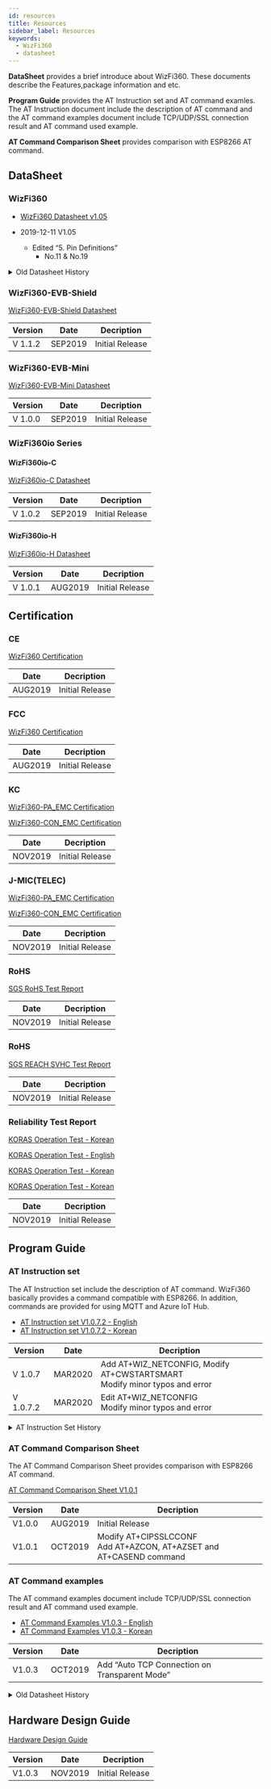 ```yaml
---
id: resources
title: Resources
sidebar_label: Resources
keywords: 
  - WizFi360
  - datasheet
---
```


**DataSheet** provides a brief introduce about WizFi360. These documents describe the Features,package information and etc.

**Program Guide** provides the AT Instruction set and AT command examles. The AT Instruction document include the description of AT command and the AT command examples document include TCP/UDP/SSL connection result and AT command used example. 

**AT Command Comparison Sheet** provides comparison with ESP8266 AT command.

## DataSheet

### WizFi360

  - [WizFi360 Datasheet v1.05](https://wizwiki.net/wiki/lib/exe/fetch.php/products:wizfi360:wizfi360ds:wizfi360_ds_v105_en.pdf)

  - 2019-12-11 V1.05
      - Edited “5. Pin Definitions”
          - No.11 & No.19

<details>
<summary> Old Datasheet History </summary>

  - 2019-10-18 V1.03 Edited “Figure3. WizFi360 Pinout”
  - 2019-10-10 V1.02 Edited “Table 1. Description on Power Consumption”
  - 2019-09-19 V1.01
      - Edited “Figure3. WizFi360 Pinout”
      - Edited “Table4. WizFi360 Pin Function”
      - Added “7. Peripheral Circuit Reference Design”
      - Added “8. Recommended PCB Land Pattern”
      - Added “9. Reflow Condition”
  - 2019-09-02 V1.0
      - Edited “5. Pin Definitions”
      - Added “5.1 Initial Value of GPIO Pins”
      - Added “Figure3. WizFi360 Pinout”
  - 2019-11-27 V1.04
      - Edited “Figure3. WizFi360 Pinout”
      - Edited “Table4. WizFi360 Pin Function”
      - Edited “Table6. Initial Value of GPIO Pins”

</details>

### WizFi360-EVB-Shield

[WizFi360-EVB-Shield Datasheet](https://wizwiki.net/wiki/lib/exe/fetch.php/products:wizfi360:wizfi360ds:wizfi360-evb-shield_ds_112_en.pdf)

| Version | Date    | Decription      |
| ------- | ------- | --------------- |
| V 1.1.2 | SEP2019 | Initial Release |


### WizFi360-EVB-Mini

[WizFi360-EVB-Mini Datasheet](https://wizwiki.net/wiki/lib/exe/fetch.php/products:wizfi360:wizfi360ds:wizfi360-evb-mini_ds_100_en.pdf)

| Version | Date    | Decription      |
| ------- | ------- | --------------- |
| V 1.0.0 | SEP2019 | Initial Release |

### WizFi360io Series

#### WizFi360io-C

[WizFi360io-C Datasheet](https://wizwiki.net/wiki/lib/exe/fetch.php/products:wizfi360:wizfi360ds:wizfi360io-c_ds_102_en.pdf)

| Version | Date    | Decription      |
| ------- | ------- | --------------- |
| V 1.0.2 | SEP2019 | Initial Release |

#### WizFi360io-H

[WizFi360io-H Datasheet](https://wizwiki.net/wiki/lib/exe/fetch.php/products:wizfi360:wizfi360ds:wizfi360io-h_ds_101_en.pdf)

| Version | Date    | Decription      |
| ------- | ------- | --------------- |
| V 1.0.1 | AUG2019 | Initial Release |

## Certification


### CE

[WizFi360 Certification](https://wizwiki.net/wiki/lib/exe/fetch.php/products:wizfi360:wizfi360ds:emc104756_red_evaluation.pdf)

| Date    | Decription      |
| ------- | --------------- |
| AUG2019 | Initial Release |

### FCC

[WizFi360 Certification](https://wizwiki.net/wiki/lib/exe/fetch.php/products:wizfi360:wizfi360ds:certificate_sts1906023e_fcc_sdoc_cer.pdf)

| Date    | Decription      |
| ------- | --------------- |
| AUG2019 | Initial Release |

### KC

[WizFi360-PA_EMC Certification](https://wizwiki.net/wiki/lib/exe/fetch.php/products:wizfi360:wizfi360ds:%EC%9D%B8%EC%A6%9D%EC%84%9C_wizfi360-pa_emc_%ED%8C%8C%EC%83%9D%EC%B6%94%EA%B0%80.pdf)

[WizFi360-CON_EMC Certification](https://wizwiki.net/wiki/lib/exe/fetch.php/products:wizfi360:wizfi360ds:%EC%9D%B8%EC%A6%9D%EC%84%9C_wizfi360-con_emc_%EC%95%88%ED%85%8C%EB%82%98_%EC%B6%94%EA%B0%80.pdf)

| Date    | Decription      |
| ------- | --------------- |
| NOV2019 | Initial Release |

### J-MIC(TELEC)

[WizFi360-PA_EMC Certification](https://wizwiki.net/wiki/lib/exe/fetch.php/products:wizfi360:wizfi360ds:certificate_022-190204_wizfi360-pa_20191111.pdf)

[WizFi360-CON_EMC Certification](https://wizwiki.net/wiki/lib/exe/fetch.php/products:wizfi360:wizfi360ds:certificate_022-190205_wizfi360-con_20191111.pdf)

| Date    | Decription      |
| ------- | --------------- |
| NOV2019 | Initial Release |

### RoHS

[SGS RoHS Test Report](https://wizwiki.net/wiki/lib/exe/fetch.php/products:wizfi360:wizfi360ds:rohs_ayn19-14878201_4000_4920_ayaa19-57264.pdf)

| Date    | Decription      |
| ------- | --------------- |
| NOV2019 | Initial Release |

### RoHS

[SGS REACH SVHC Test Report](https://wizwiki.net/wiki/lib/exe/fetch.php/products:wizfi360:wizfi360ds:svhc_%EC%8B%9C%ED%97%98_%EC%84%B1%EC%A0%81%EC%84%9C_ayn19-156716_4000_4920_ayaa19-59688.pdf)

| Date    | Decription      |
| ------- | --------------- |
| NOV2019 | Initial Release |

### Reliability Test Report

[KORAS Operation Test - Korean](https://wizwiki.net/wiki/lib/exe/fetch.php/products:wizfi360:wizfi360ds:2019-0004k_wizfi360pa_koras_%EB%8F%99%EC%9E%91_%EC%8B%9C%ED%97%98%EC%84%B1%EC%A0%81%EC%84%9C_60068-2-1_2-2_2-14_%ED%95%9C%EA%B8%80.pdf)

[KORAS Operation Test - English](https://wizwiki.net/wiki/lib/exe/fetch.php/products:wizfi360:wizfi360ds:2019-0005k_wizfi360pa_koras_operation_test_report_60068-2-1_2-2_2-14_en.pdf)

[KORAS Operation Test - Korean](https://wizwiki.net/wiki/lib/exe/fetch.php/products:wizfi360:wizfi360ds:2019-0478f_wizfi360pa_%EB%8F%99%EC%9E%91_%EC%8B%9C%ED%97%98%EC%84%B1%EC%A0%81%EC%84%9C_%EC%A0%80%EC%98%A8_%EA%B3%A0%EC%98%A8_%EC%98%A8%EC%8A%B5%EB%8F%84_%EC%98%A8%EC%8A%B5%EB%8F%84%EC%82%AC%EC%9D%B4%ED%81%B4_%EC%98%A8%EB%8F%84%EB%B3%80%ED%99%94_%ED%95%9C%EA%B8%80.pdf)

[KORAS Operation Test - Korean](https://wizwiki.net/wiki/lib/exe/fetch.php/products:wizfi360:wizfi360ds:2019-0479f_wizfi360pa_operation_test_report_reliability_test_en.pdf)


| Date    | Decription      |
| ------- | --------------- |
| NOV2019 | Initial Release |

## Program Guide

### AT Instruction set

The AT Instruction set include the description of
AT command. WizFi360 basically provides a command compatible with
ESP8266. In addition, commands are provided for using MQTT and Azure IoT
Hub.

  - [AT Instruction set V1.0.7.2 - English](https://wizwiki.net/wiki/lib/exe/fetch.php/products:wizfi360:wizfi360ds:wizfi360_atset_v107.2e.pdf)
  - [AT Instruction set V1.0.7.2 - Korean](https://wizwiki.net/wiki/lib/exe/fetch.php/products:wizfi360:wizfi360ds:wizfi360_atset_v107.2k.pdf)


| Version | Date    | Decription                                                                  |
| ------- | ------- | --------------------------------------------------------------------------- |
| V 1.0.7 | MAR2020 | Add AT+WIZ_NETCONFIG, Modify AT+CWSTARTSMART <br /> Modify minor typos and error |
| V 1.0.7.2 | MAR2020 | Edit AT+WIZ_NETCONFIG <br /> Modify minor typos and error |

<details>
<summary> AT Instruction Set History </summary>

| Version | Date    | Decription                                                                                  |
| ------- | ------- | ------------------------------------------------------------------------------------------- |
| V 1.0.0 | AUG2019 | Initial Release                                                                             |
| V 1.0.1 | AUG2019 | Please refer to document                                                                    |
| V 1.0.2 | AUG2019 | Add AT+WPS, AT+SLEEP, AT+GLSP Command, renewal layout                                       |
| V 1.0.3 | AUG2019 | Add MQTT Commands                                                                           |
| V 1.0.4 | SEP2019 | Fix typo                                                                                    |
| V 1.0.5 | OCT2019 | Modify CWMODE Factory Default                                                               |
| V 1.0.6 | OCT2019 | Add Azure commands, AT+SSLCONF command and AT+CASEND command<br /> Fix typo<br /> Add Command History |

</details>

### AT Command Comparison Sheet

The AT Command Comparison Sheet provides comparison with ESP8266 AT command.

[AT Command Comparison Sheet V1.0.1](https://wizwiki.net/wiki/lib/exe/fetch.php/products:wizfi360:wizfi360ds:wizfi360_atcp_v101.pdf)

| Version | Date    | Decription                                                             |
| ------- | ------- | ---------------------------------------------------------------------- |
| V1.0.0  | AUG2019 | Initial Release                                                        |
| V1.0.1  | OCT2019 | Modify AT+CIPSSLCCONF<br /> Add AT+AZCON, AT+AZSET and AT+CASEND command |

### AT Command examples

The AT command examples document include
TCP/UDP/SSL connection result and AT command used example.

  - [AT Command Examples V1.0.3 - English](https://wizwiki.net/wiki/lib/exe/fetch.php/products:wizfi360:wizfi360ds:wizfi360atcomex_v103e.pdf)
  - [AT Command Examples V1.0.3 - Korean](https://wizwiki.net/wiki/lib/exe/fetch.php/products:wizfi360:wizfi360ds:wizfi360atcomex_v103k.pdf)

| Version | Date    | Decription                                    |
| ------- | ------- | --------------------------------------------- |
| V1.0.3  | OCT2019 | Add “Auto TCP Connection on Transparent Mode” |

<details>
<summary> Old Datasheet History </summary>

| Version | Date    | Decription                    |
| ------- | ------- | ----------------------------- |
| V1.0.0  | AUG2019 | Initial Release               |
| V1.0.1  | OCT2019 | Fixed typo                    |
| V1.0.2  | OCT2019 | Modified Overview description |

</details>

## Hardware Design Guide

[Hardware Design Guide](basic_guides/hardware_design)

| Version | Date    | Decription                    |
| ------- | ------- | ----------------------------- |
| V1.0.3  | NOV2019 | Initial Release               |
